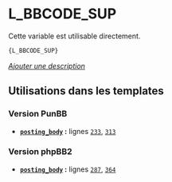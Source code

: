 # L_BBCODE_SUP


Cette variable est utilisable directement.

```html
{L_BBCODE_SUP}
```

[*Ajouter une description*](https://fa-tvars.appspot.com/var/L_BBCODE_SUP)

## Utilisations dans les templates

### Version PunBB
* __[`posting_body`](../tpl/var/punbb/posting_body.md#readme) :__ lignes [`233`](../tpl/src/punbb/posting_body.tpl#L233), [`313`](../tpl/src/punbb/posting_body.tpl#L313)

### Version phpBB2
* __[`posting_body`](../tpl/var/subsilver/posting_body.md#readme) :__ lignes [`287`](../tpl/src/subsilver/posting_body.tpl#L287), [`364`](../tpl/src/subsilver/posting_body.tpl#L364)